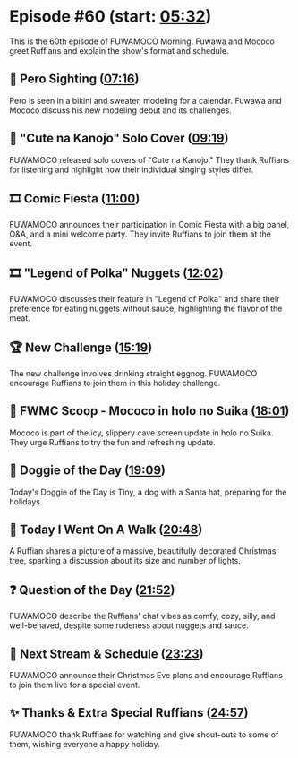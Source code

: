 # Episode #60 (start: [05:32](https://youtu.be/zu3kYXC8GYs?t=05m32s))

This is the 60th episode of FUWAMOCO Morning. Fuwawa and Mococo greet Ruffians and explain the show's format and schedule.

## 👀 Pero Sighting ([07:16](https://youtu.be/zu3kYXC8GYs?t=07m16s))

Pero is seen in a bikini and sweater, modeling for a calendar. Fuwawa and Mococo discuss his new modeling debut and its challenges.

## 🎤 "Cute na Kanojo" Solo Cover ([09:19](https://youtu.be/zu3kYXC8GYs?t=09m19s))

FUWAMOCO released solo covers of "Cute na Kanojo." They thank Ruffians for listening and highlight how their individual singing styles differ.

## 🎞️ Comic Fiesta ([11:00](https://youtu.be/zu3kYXC8GYs?t=11m00s))

FUWAMOCO announces their participation in Comic Fiesta with a big panel, Q&A, and a mini welcome party. They invite Ruffians to join them at the event.

## 🎞️ "Legend of Polka" Nuggets ([12:02](https://youtu.be/zu3kYXC8GYs?t=12m02s))

FUWAMOCO discusses their feature in "Legend of Polka" and share their preference for eating nuggets without sauce, highlighting the flavor of the meat.

## 🏆 New Challenge ([15:19](https://youtu.be/zu3kYXC8GYs?t=15m19s))

The new challenge involves drinking straight eggnog. FUWAMOCO encourage Ruffians to join them in this holiday challenge.

## 🔎 FWMC Scoop - Mococo in holo no Suika ([18:01](https://youtu.be/zu3kYXC8GYs?t=18m01s))

Mococo is part of the icy, slippery cave screen update in holo no Suika. They urge Ruffians to try the fun and refreshing update.

## 🐶 Doggie of the Day ([19:09](https://youtu.be/zu3kYXC8GYs?t=19m09s))

Today's Doggie of the Day is Tiny, a dog with a Santa hat, preparing for the holidays.

## 🚶 Today I Went On A Walk ([20:48](https://youtu.be/zu3kYXC8GYs?t=20m48s))

A Ruffian shares a picture of a massive, beautifully decorated Christmas tree, sparking a discussion about its size and number of lights.

## ❓ Question of the Day ([21:52](https://youtu.be/zu3kYXC8GYs?t=21m52s))

FUWAMOCO describe the Ruffians' chat vibes as comfy, cozy, silly, and well-behaved, despite some rudeness about nuggets and sauce.

## 📅 Next Stream & Schedule ([23:23](https://youtu.be/zu3kYXC8GYs?t=23m23s))

FUWAMOCO announce their Christmas Eve plans and encourage Ruffians to join them live for a special event.

## ✨ Thanks & Extra Special Ruffians ([24:57](https://youtu.be/zu3kYXC8GYs?t=24m57s))

FUWAMOCO thank Ruffians for watching and give shout-outs to some of them, wishing everyone a happy holiday.
